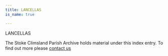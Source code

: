 ```yaml
---
title: LANCELLAS
is_name: true

---
```


LANCELLAS


The Stoke Climsland Parish Archive holds material under this index entry. To find out more please [contact us](/contact/)
